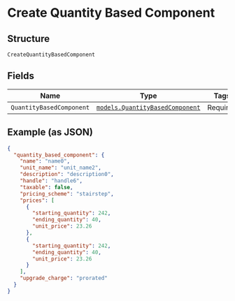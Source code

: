 
# Create Quantity Based Component

## Structure

`CreateQuantityBasedComponent`

## Fields

| Name | Type | Tags | Description |
|  --- | --- | --- | --- |
| `QuantityBasedComponent` | [`models.QuantityBasedComponent`](../../doc/models/quantity-based-component.md) | Required | - |

## Example (as JSON)

```json
{
  "quantity_based_component": {
    "name": "name0",
    "unit_name": "unit_name2",
    "description": "description0",
    "handle": "handle6",
    "taxable": false,
    "pricing_scheme": "stairstep",
    "prices": [
      {
        "starting_quantity": 242,
        "ending_quantity": 40,
        "unit_price": 23.26
      },
      {
        "starting_quantity": 242,
        "ending_quantity": 40,
        "unit_price": 23.26
      }
    ],
    "upgrade_charge": "prorated"
  }
}
```

